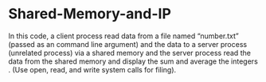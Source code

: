 # Shared-Memory-and-IP
In this code, a client process read data from a file named “number.txt” (passed as an command line argument) and the data to a server process (unrelated process) via a shared memory and the server process read the data from the shared memory and display the sum and average the integers . (Use open, read, and write system calls for filing).
